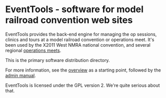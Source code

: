 # EventTools - software for model railroad convention web sites

EventTools provides the back-end engine for managing the op sessions, clinics and tours at a model railroad convention or operations meet. It's been used by the X2011 West NMRA national convention, and several regional [operations meets](http://bayrails.com).

This is the primary software distribution directory.

For more information, see the [overview](https://github.com/bobjacobsen/EventTools/blob/master/EventTools.pdf) as a starting point, followed by the [admin manual](https://github.com/bobjacobsen/EventTools/blob/master/EventToolsAdmin.pdf).

EventTools is licensed under the GPL version 2.  We're quite serious about that.

